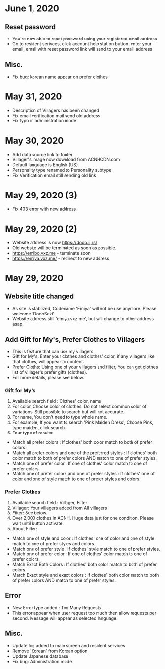 # June 1, 2020
## Reset password
 - You're now able to reset password using your registered email address
 - Go to resident serivces, click account help station button. enter your email, email with reset password link will send to your emaill address
 ## Misc.
 - Fix bug: korean name appear on prefer clothes

# May 31, 2020
 - Description of Villagers has been changed
 - Fix email verification mail send old address
 - Fix typo in administration mode

# May 30, 2020
 - Add data source link to footer
 - Villager's image now download from ACNHCDN.com
 - Default language is English (US)
 - Personality type renamed to Personality subtype
 - Fix Verification email still sending old link
 
# May 29, 2020 (3)
 - Fix 403 error with new address

# May 29, 2020 (2)
 - Website address is now https://dodo.ij.rs/
 - Old website will be terminated as soon as possible.
 - https://emibo.vxz.me - terminate soon
 - https://emiya.vxz.me/ - redirect to new address 

# May 29, 2020

## Website title changed
 - As site is stablized, Codename 'Emiya' will not be use anymore. Please welcome 'DodoSeki'.
 - Website address still 'emiya.vxz.me', but will change to other address asap.
## Add Gift for My's, Prefer Clothes to Villagers
 - This is feature that can use my villagers.
 - Gift for My's: Enter your clothes and clothes' color, if any villagers like that clothes, will appear to content.
 - Prefer Cloths: Using one of your villagers and filter, You can get clothes list of villager's prefer gifts (clothes).
 - For more details, please see below.
 ### Gift for My's
 1. Available search field : Clothes' color, name
 2. For color, Choose color of clothes. Do not select common color of variations. Still possible to search but will not accurate.
 3. For name, You don't need to type whole name.
 4. For example, If you want to search 'Pink Maiden Dress', Choose Pink, type maiden, click search.
 5. Four type of results: 
  - Match all prefer colors : If clothes' both color match to both of prefer colors.
  - Match all prefer colors and one of the preferred styles : If clothes' both color match to both of prefer colors AND match to one of prefer styles.
  - Match one of prefer color : If one of clothes' color match to one of prefer colors.
  - Match one of prefer colors and one of prefer styles : If clothes' one of color and one of style match to one of prefer styles and colors.
  ### Prefer Clothes
  1. Available search field : Villager, Filter
  2. Villager: Your villagers added from All villagers 
  3. Filter: See below.
  4. Over 2,000 clothes in ACNH. Huge data just for one condition. Please wait until button activate.
  5. About Filter: 
  - Match one of style and color : If clothes' one of color and one of style match to one of prefer styles and colors.
  - Match one of prefer style : If clothes' style match to one of prefer styles.
  - Match one of prefer color : If one of clothes' color match to one of prefer colors.
  - Match Exact Both Colors : If clothes' both color match to both of prefer colors.
  - March Exact style and exact colors : If clothes' both color match to both of prefer colors AND match to one of prefer styles.
## Error
 - New Error type added : Too Many Requests
 - This error appear when user request too much then allow requests per second. Message will appear as selected language.
 
## Misc.
 - Update log added to main screen and resident services
 - Remove 'Korean' from Korean option
 - Update Japanese database
 - Fix bug: Administration mode

 
